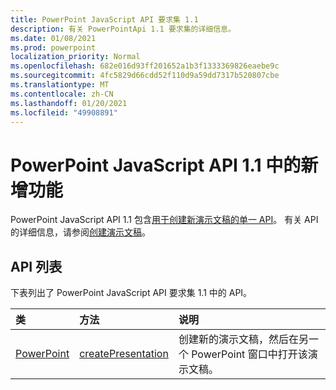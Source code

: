 ```yaml
---
title: PowerPoint JavaScript API 要求集 1.1
description: 有关 PowerPointApi 1.1 要求集的详细信息。
ms.date: 01/08/2021
ms.prod: powerpoint
localization_priority: Normal
ms.openlocfilehash: 682e016d93ff201652a1b3f1333369826eaebe9c
ms.sourcegitcommit: 4fc5829d66cdd52f110d9a59dd7317b520807cbe
ms.translationtype: MT
ms.contentlocale: zh-CN
ms.lasthandoff: 01/20/2021
ms.locfileid: "49908891"
---
```

# <a name="whats-new-in-powerpoint-javascript-api-11"></a>PowerPoint JavaScript API 1.1 中的新增功能

PowerPoint JavaScript API 1.1 包含[用于创建新演示文稿的单一 API](/javascript/api/powerpoint#powerpoint-createpresentation-base64file-)。 有关 API 的详细信息，请参阅[创建演示文稿](../../powerpoint/powerpoint-add-ins.md#create-a-presentation)。

## <a name="api-list"></a>API 列表

下表列出了 PowerPoint JavaScript API 要求集 1.1 中的 API。

| 类 | 方法 | 说明 |
|:---|:---|:---|
|[PowerPoint](/javascript/api/powerpoint)|[createPresentation](/javascript/api/powerpoint#powerpoint-createpresentation-base64file-)|创建新的演示文稿，然后在另一个 PowerPoint 窗口中打开该演示文稿。|